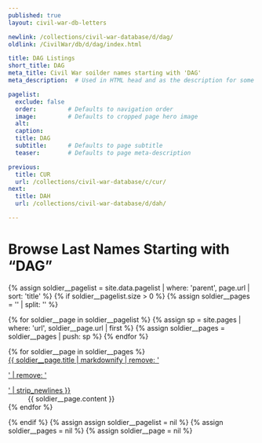 ```yaml
---
published: true
layout: civil-war-db-letters

newlink: /collections/civil-war-database/d/dag/
oldlink: /CivilWar/db/d/dag/index.html

title: DAG Listings
short_title: DAG
meta_title: Civil War soilder names starting with 'DAG'
meta_description:  # Used in HTML head and as the description for some search engines

pagelist:
  exclude: false
  order:         # Defaults to navigation order  
  image:         # Defaults to cropped page hero image
  alt:
  caption:
  title: DAG
  subtitle:      # Defaults to page subtitle
  teaser:        # Defaults to page meta-description 

previous:
  title: CUR
  url: /collections/civil-war-database/c/cur/
next:
  title: DAH
  url: /collections/civil-war-database/d/dah/

---
```

Browse Last Names Starting with “DAG”
====================================================

{% assign soldier__pagelist = site.data.pagelist | where: 'parent', page.url | sort: 'title' %}
{% if soldier__pagelist.size > 0 %}
  {% assign soldier__pages = '' | split: '' %}

  {% for soldier__page in soldier__pagelist %}
    {% assign sp = site.pages | where: 'url', soldier__page.url | first %}
    {% assign soldier__pages = soldier__pages | push: sp %}
  {% endfor %}
<dl>
  {% for soldier__page in soldier__pages %}
  <dt class="title"><a href="{{ soldier__page.url }}">{{ soldier__page.title | markdownify | remove: '<p>' | remove: '</p>' | strip_newlines }}</a></dt>
  <dd>{{ soldier__page.content }}</dd>{% endfor %}
</dl>
{% endif %}
{% assign assign soldier__pagelist = nil %}
{% assign soldier__pages = nil %}
{% assign soldier__page = nil %}